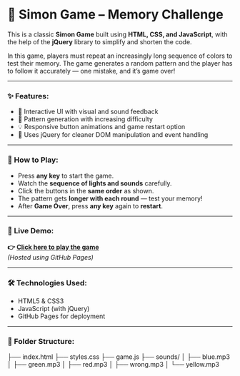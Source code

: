 # 🧠 Simon Game – Memory Challenge

This is a classic **Simon Game** built using **HTML, CSS, and JavaScript**, with the help of the **jQuery** library to simplify and shorten the code.

In this game, players must repeat an increasingly long sequence of colors to test their memory. The game generates a random pattern and the player has to follow it accurately — one mistake, and it’s game over!

---

### ✨ Features:
- 🎨 Interactive UI with visual and sound feedback  
- 🔁 Pattern generation with increasing difficulty  
- 💡 Responsive button animations and game restart option  
- 🧩 Uses jQuery for cleaner DOM manipulation and event handling  

---

### 🚀 How to Play:
- Press **any key** to start the game.  
- Watch the **sequence of lights and sounds** carefully.  
- Click the buttons in the **same order** as shown.  
- The pattern gets **longer with each round** — test your memory!  
- After **Game Over**, press **any key** again to **restart**.

---

### 🚀 Live Demo:
**👉 [Click here to play the game](https://nareshshri23.github.io/Simon-Game/)**  
*(Hosted using GitHub Pages)*

---

### 🛠️ Technologies Used:
- HTML5 & CSS3  
- JavaScript (with jQuery)  
- GitHub Pages for deployment  

---

### 📂 Folder Structure:
├── index.html
├── styles.css
├── game.js
├── sounds/
│ ├── blue.mp3
│ ├── green.mp3
│ ├── red.mp3
│ ├── wrong.mp3
│ └── yellow.mp3
